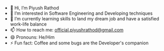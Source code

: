 - 👋 Hi, I’m Piyush Rathod
- 👀 I’m interested in Software Engineering and Developing techniques 
- 🌱 I’m currently learning skills to land my dream job and have a satisfied work-life balance
- 📫 How to reach me: official.piyushrathod@gmail.com
- 😄 Pronouns: He/Him
- ⚡ Fun fact: Coffee and some bugs are the Developer's companion

<!---
PiyushPRathod/PiyushPRathod is a ✨ special ✨ repository because its `README.md` (this file) appears on your GitHub profile.
You can click the Preview link to take a look at your changes.
--->
